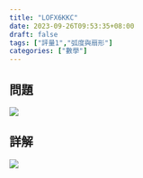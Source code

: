 ```yaml
---
title: "LOFX6KKC"
date: 2023-09-26T09:53:35+08:00
draft: false
tags: ["評量1","弧度與扇形"]
categories: ["數學"]
---
```

<!--more-->

## 問題
<img src="/posts/solution/LOFX6KKC-q.png">

## 詳解
<img src="/posts/solution/LOFX6KKC-sol.png">

